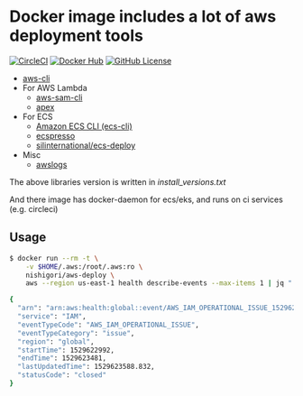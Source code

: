 # Docker image includes a lot of aws deployment tools

[![CircleCI][circleci-badge]][circleci-link] [![Docker Hub][dockerhub-badge]][dockerhub-link] [![GitHub License][license-badge]][license-link]

[circleci-badge]:  https://circleci.com/gh/nishigori/aws-deploy.svg?style=svg
[circleci-link]:   https://circleci.com/gh/nishigori/aws-deploy
[license-badge]:   https://img.shields.io/badge/license-MIT-blue.svg
[license-link]:    https://raw.githubusercontent.com/nishigori/aws-deploy/master/LICENSE
[dockerhub-badge]: https://img.shields.io/docker/stars/nishigori/aws-deploy.svg
[dockerhub-link]:  https://hub.docker.com/r/nishigori/aws-deploy/

* [aws-cli](https://pypi.org/project/awscli/)
* For AWS Lambda
  * [aws-sam-cli](https://pypi.org/project/aws-sam-cli/)
  * [apex](https://github.com/apex/apex)
* For ECS
  * [Amazon ECS CLI (ecs-cli)](https://github.com/aws/amazon-ecs-cli)
  * [ecspresso](https://github.com/kayac/ecspresso)
  * [silinternational/ecs-deploy](https://github.com/silinternational/ecs-deploy)
* Misc
  * [awslogs](https://pypi.org/project/awslogs/)

The above libraries version is written in *install_versions.txt*

And there image has docker-daemon for ecs/eks, and runs on ci services (e.g. circleci)

## Usage

```sh
$ docker run --rm -t \
    -v $HOME/.aws:/root/.aws:ro \
    nishigori/aws-deploy \
    aws --region us-east-1 health describe-events --max-items 1 | jq ".events[]"

{
  "arn": "arn:aws:health:global::event/AWS_IAM_OPERATIONAL_ISSUE_1529622992",
  "service": "IAM",
  "eventTypeCode": "AWS_IAM_OPERATIONAL_ISSUE",
  "eventTypeCategory": "issue",
  "region": "global",
  "startTime": 1529622992,
  "endTime": 1529623481,
  "lastUpdatedTime": 1529623588.832,
  "statusCode": "closed"
}
```

